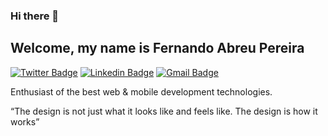 ### Hi there 👋

## Welcome, my name is Fernando Abreu Pereira

[![Twitter Badge](https://img.shields.io/badge/-@FernandoAbreuP-0275d8?style=flat-square&labelColor=0275d8&logo=twitter&logoColor=white&link=https://twitter.com/FernandoAbreuP)](https://twitter.com/FernandoAbreuP) 
[![Linkedin Badge](https://img.shields.io/badge/-Fernando%20Abreu%20Pereira-0275d8?style=flat-square&logo=Linkedin&logoColor=white&link=https://www.linkedin.com/in/fernandoabreupereira/)](https://www.linkedin.com/in/fernandoabreupereira/) 
[![Gmail Badge](https://img.shields.io/badge/-fernandodeabreupereira@gmail.com-0275d8?style=flat-square&logo=Gmail&logoColor=white&link=mailto:fernandodeabreupereira@gmail.com)](mailto:fernandodeabreupereira@gmail.com)

Enthusiast of the best web & mobile development technologies.

“The design is not just what it looks like and feels like. The design is how it works”
